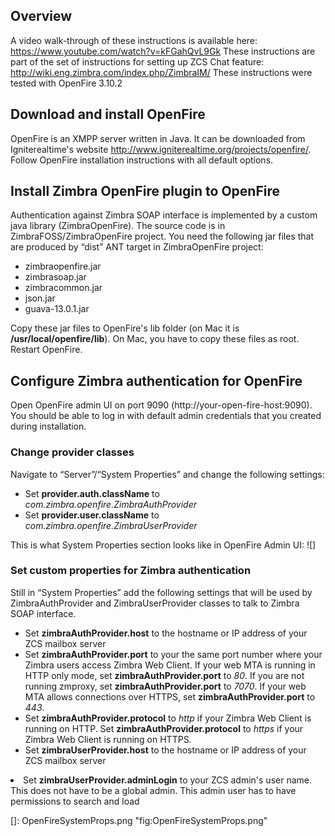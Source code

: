 Overview
--------

A video walk-through of these instructions is available here:
<https://www.youtube.com/watch?v=kFGahQvL9Gk> These instructions are
part of the set of instructions for setting up ZCS Chat feature:
<http://wiki.eng.zimbra.com/index.php/ZimbraIM/> These instructions were
tested with OpenFire 3.10.2

Download and install OpenFire
-----------------------------

OpenFire is an XMPP server written in Java. It can be downloaded from
Igniterealtime's website
<http://www.igniterealtime.org/projects/openfire/>. Follow OpenFire
installation instructions with all default options.

Install Zimbra OpenFire plugin to OpenFire
------------------------------------------

Authentication against Zimbra SOAP interface is implemented by a custom
java library (ZimbraOpenFire). The source code is in
ZimbraFOSS/ZimbraOpenFire project. You need the following jar files that
are produced by “dist” ANT target in ZimbraOpenFire project:

-   zimbraopenfire.jar
-   zimbrasoap.jar
-   zimbracommon.jar
-   json.jar
-   guava-13.0.1.jar

Copy these jar files to OpenFire's lib folder (on Mac it is
<b>/usr/local/openfire/lib</b>). On Mac, you have to copy these files as
root. Restart OpenFire.

Configure Zimbra authentication for OpenFire
--------------------------------------------

Open OpenFire admin UI on port 9090 (http://your-open-fire-host:9090).
You should be able to log in with default admin credentials that you
created during installation.

### Change provider classes

Navigate to “Server”/“System Properties” and change the following
settings:

-   Set <b>provider.auth.className</b> to
    <i>com.zimbra.openfire.ZimbraAuthProvider</i>
-   Set <b>provider.user.className</b> to
    <i>com.zimbra.openfire.ZimbraUserProvider</i>

This is what System Properties section looks like in OpenFire Admin UI:
![]

### Set custom properties for Zimbra authentication

Still in “System Properties” add the following settings that will be
used by ZimbraAuthProvider and ZimbraUserProvider classes to talk to
Zimbra SOAP interface.

-   Set <b>zimbraAuthProvider.host</b> to the hostname or IP address of
    your ZCS mailbox server
-   Set <b>zimbraAuthProvider.port</b> to your the same port number
    where your Zimbra users access Zimbra Web Client. If your web MTA is
    running in HTTP only mode, set <b>zimbraAuthProvider.port</b> to
    <i>80</i>. If you are not running zmproxy, set
    <b>zimbraAuthProvider.port</b> to <i>7070</i>. If your web MTA
    allows connections over HTTPS, set <b>zimbraAuthProvider.port</b> to
    <i>443</i>.
-   Set <b>zimbraAuthProvider.protocol</b> to <i>http</i> if your Zimbra
    Web Client is running on HTTP. Set
    <b>zimbraAuthProvider.protocol</b> to <i>https</i> if your Zimbra
    Web Client is running on HTTPS.
-   Set <b>zimbraUserProvider.host</b> to the hostname or IP address of
    your ZCS mailbox server

<li>
Set <b>zimbraUserProvider.adminLogin</b> to your ZCS admin's user name.
This does not have to be a global admin. This admin user has to have
permissions to search and load

  []: OpenFireSystemProps.png "fig:OpenFireSystemProps.png"